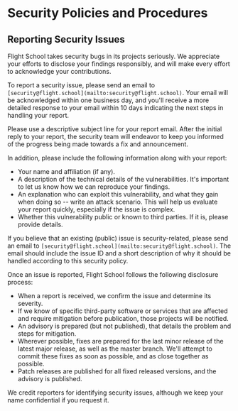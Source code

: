 # Security Policies and Procedures

## Reporting Security Issues

Flight School takes security bugs in its projects seriously.
We appreciate your efforts to disclose your findings responsibly,
and will make every effort to acknowledge your contributions.

To report a security issue,
please send an email to
`[security@flight.school](mailto:security@flight.school)`.
Your email will be acknowledged within one business day,
and you'll receive a more detailed response to your email within 10 days
indicating the next steps in handling your report.

Please use a descriptive subject line for your report email.
After the initial reply to your report,
the security team will endeavor to keep you informed of
the progress being made towards a fix and announcement.

In addition, please include the following information along with your report:

-   Your name and affiliation (if any).
-   A description of the technical details of the vulnerabilities.
    It's important to let us know how we can reproduce your findings.
-   An explanation who can exploit this vulnerability,
    and what they gain when doing so -- write an attack scenario.
    This will help us evaluate your report quickly,
    especially if the issue is complex.
-   Whether this vulnerability public or known to third parties.
    If it is, please provide details.

If you believe that an existing (public) issue is security-related,
please send an email to
`[security@flight.school](mailto:security@flight.school)`.
The email should include the issue ID
and a short description of why it should be handled
according to this security policy.

Once an issue is reported,
Flight School follows the following disclosure process:

-   When a report is received, we confirm the issue and determine its severity.
-   If we know of specific third-party software or services
    that are affected and require mitigation before publication,
    those projects will be notified.
-   An advisory is prepared (but not published),
    that details the problem and steps for mitigation.
-   Wherever possible,
    fixes are prepared for the last minor release of the latest major release,
    as well as the master branch.
    We'll attempt to commit these fixes as soon as possible,
    and as close together as possible.
-   Patch releases are published for all fixed released versions,
    and the advisory is published.

We credit reporters for identifying security issues,
although we keep your name confidential if you request it.
